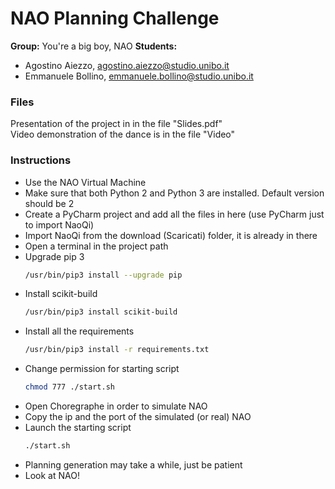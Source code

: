 # NAO Planning Challenge
**Group:** You're a big boy, NAO
**Students:**
 - Agostino Aiezzo, <agostino.aiezzo@studio.unibo.it>
 - Emmanuele Bollino, <emmanuele.bollino@studio.unibo.it>

### Files
Presentation of the project in in the file "Slides.pdf"  
Video demonstration of the dance is in the file "Video"

### Instructions
 - Use the NAO Virtual Machine
 - Make sure that both Python 2 and Python 3 are installed. Default version should be 2
 - Create a PyCharm project and add all the files in here (use PyCharm just to import NaoQi)
 - Import NaoQi from the download (Scaricati) folder, it is already in there
 - Open a terminal in the project path
 - Upgrade pip 3
    ```sh
    /usr/bin/pip3 install --upgrade pip
    ```
 - Install scikit-build
    ```sh
    /usr/bin/pip3 install scikit-build
    ```
 - Install all the requirements
    ```sh
    /usr/bin/pip3 install -r requirements.txt
    ```
 - Change permission for starting script
    ```sh
    chmod 777 ./start.sh
    ```
 - Open Choregraphe in order to simulate NAO
 - Copy the ip and the port of the simulated (or real) NAO
 - Launch the starting script
    ```sh
    ./start.sh
    ```
 - Planning generation may take a while, just be patient
 - Look at NAO!
